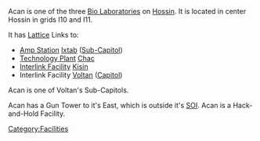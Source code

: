 Acan is one of the three [Bio Laboratories](Bio_Laboratory.md "wikilink")
on [Hossin](Hossin.md "wikilink"). It is located in center Hossin in grids
I10 and I11.

It has [Lattice](Lattice.md "wikilink") Links to:

- [Amp Station](Amp_Station.md "wikilink") [Ixtab](Ixtab.md "wikilink")
  ([Sub-Capitol](Sub.$1.md "wikilink"))
- [Technology Plant](Technology_Plant.md "wikilink")
  [Chac](Chac.md "wikilink")
- [Interlink Facility](Interlink_Facility.md "wikilink")
  [Kisin](Kisin.md "wikilink")
- Interlink Facility [Voltan](Voltan.md "wikilink")
  ([Capitol](Capitol.md "wikilink"))

Acan is one of Voltan's Sub-Capitols.

Acan has a Gun Tower to it's East, which is outside it's
[SOI](SOI.md "wikilink"). Acan is a Hack-and-Hold Facility.

[Category:Facilities](Category:Facilities.md "wikilink")
